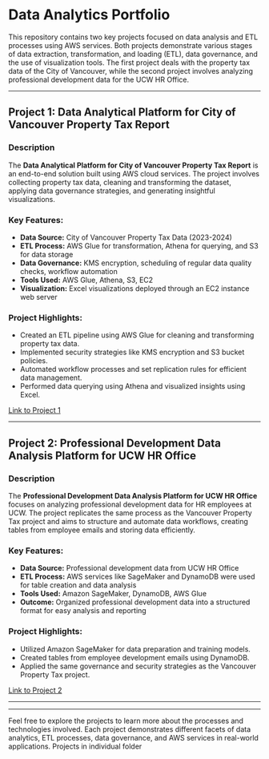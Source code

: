 # Data Analytics Portfolio

This repository contains two key projects focused on data analysis and ETL processes using AWS services. Both projects demonstrate various stages of data extraction, transformation, and loading (ETL), data governance, and the use of visualization tools. The first project deals with the property tax data of the City of Vancouver, while the second project involves analyzing professional development data for the UCW HR Office.

---

## Project 1: Data Analytical Platform for City of Vancouver Property Tax Report

### Description
The **Data Analytical Platform for City of Vancouver Property Tax Report** is an end-to-end solution built using AWS cloud services. The project involves collecting property tax data, cleaning and transforming the dataset, applying data governance strategies, and generating insightful visualizations.

### Key Features:
- **Data Source:** City of Vancouver Property Tax Data (2023-2024)
- **ETL Process:** AWS Glue for transformation, Athena for querying, and S3 for data storage
- **Data Governance:** KMS encryption, scheduling of regular data quality checks, workflow automation
- **Tools Used:** AWS Glue, Athena, S3, EC2
- **Visualization:** Excel visualizations deployed through an EC2 instance web server

### Project Highlights:
- Created an ETL pipeline using AWS Glue for cleaning and transforming property tax data.
- Implemented security strategies like KMS encryption and S3 bucket policies.
- Automated workflow processes and set replication rules for efficient data management.
- Performed data querying using Athena and visualized insights using Excel.

[Link to Project 1](https://jinkasaru123.github.io/DataAnalyst-SaraswathiJinka/Project%201)

---

## Project 2: Professional Development Data Analysis Platform for UCW HR Office

### Description
The **Professional Development Data Analysis Platform for UCW HR Office** focuses on analyzing professional development data for HR employees at UCW. The project replicates the same process as the Vancouver Property Tax project and aims to structure and automate data workflows, creating tables from employee emails and storing data efficiently.

### Key Features:
- **Data Source:** Professional development data from UCW HR Office
- **ETL Process:** AWS services like SageMaker and DynamoDB were used for table creation and data analysis
- **Tools Used:** Amazon SageMaker, DynamoDB, AWS Glue
- **Outcome:** Organized professional development data into a structured format for easy analysis and reporting

### Project Highlights:
- Utilized Amazon SageMaker for data preparation and training models.
- Created tables from employee development emails using DynamoDB.
- Applied the same governance and security strategies as the Vancouver Property Tax project.

[Link to Project 2](https://jinkasaru123.github.io/DataAnalyst-SaraswathiJinka/Project%202)

---


---

Feel free to explore the projects to learn more about the processes and technologies involved. Each project demonstrates different facets of data analytics, ETL processes, data governance, and AWS services in real-world applications.
Projects in individual folder
